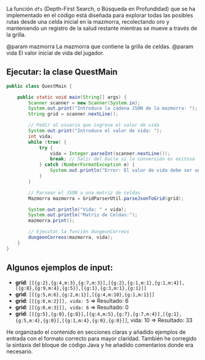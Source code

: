 

La función `dfs` (Depth-First Search, o Búsqueda en Profundidad) que se ha
implementado en el código está diseñada para explorar todas las posibles
rutas desde una celda inicial en la mazmorra, recolectando oro y manteniendo
un registro de la salud restante mientras se mueve a través de la grilla.
  
@param mazmorra La mazmorra que contiene la grilla de celdas.
@param vida El valor inicial de vida del jugador.


## Ejecutar: la clase QuestMain

```java
public class QuestMain {

	public static void main(String[] args) {
		Scanner scanner = new Scanner(System.in);
		System.out.print("Introduce la cadena JSON de la mazmorra: ");
		String grid = scanner.nextLine();

		// Pedir al usuario que ingrese el valor de vida
		System.out.print("Introduce el valor de vida: ");
		int vida;
		while (true) {
			try {
				vida = Integer.parseInt(scanner.nextLine());
				break; // Salir del bucle si la conversión es exitosa
			} catch (NumberFormatException e) {
				System.out.println("Error: El valor de vida debe ser un número entero. Inténtalo de nuevo.");
			}
		}

		// Parsear el JSON a una matriz de celdas
		Mazmorra mazmorra = GridParserUtil.parseJsonToGrid(grid);

		System.out.println("Vida: " + vida);
		System.out.println("Matriz de Celdas:");
		mazmorra.print();

		// Ejecutar la función dungeonCorreos
		dungeonCorreos(mazmorra, vida);
	}
}
```

## Algunos ejemplos de input:

- **grid**: `[[{g:2},{g:4,m:3},{g:7,m:3}],[{g:2},{g:1,m:1},{g:1,m:4}],[{g:8},{g:9,m:4},{g:5}],[{g:1},{g:3,m:1},{g:1}]]`
- **grid**: `[[{g:5,m:6},{g:2,m:1}],[{g:4,m:10},{g:1,m:1}]]`
- **grid**: `[[{g:6,m:2}]], vida: 5` => Resultado: 6
- **grid**: `[[{g:0,m:3}]], vida: 6` => Resultado: 0
- **grid**: `[[{g:5},{g:0},{g:8}],[{g:4,m:5},{g:7},{g:7,m:4}],[{g:1},{g:5,m:4},{g:0}],[{g:1,m:4},{g:0},{g:0}]]`, vida: 10 => Resultado: 33


He organizado el contenido en secciones claras y añadido ejemplos de entrada con el formato correcto para mayor claridad. También he corregido la sintaxis del bloque de código Java y he añadido comentarios donde era necesario.
